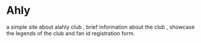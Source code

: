 # Ahly
a simple site about alahly club , brief information about the club , showcase the legends of the club and fan id   registration form.
